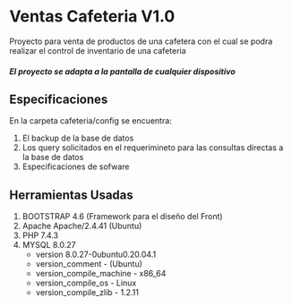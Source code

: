 # Ventas Cafeteria V1.0
Proyecto para venta de productos de una cafetera con el cual se podra realizar el control de inventario de una cafeteria

##### El proyecto se adapta a la pantalla de cualquier dispositivo

## Especificaciones
En la carpeta cafeteria/config se encuentra:
1. El backup de la base de datos
2. Los query solicitados en el requerimineto para las consultas directas a la base de datos
3. Especificaciones de sofware

## Herramientas Usadas
1. BOOTSTRAP 4.6 (Framework para el diseño del Front)
2. Apache Apache/2.4.41 (Ubuntu)
3. PHP 7.4.3
4. MYSQL 8.0.27
    * version 8.0.27-0ubuntu0.20.04.1
    * version_comment - (Ubuntu)               
    * version_compile_machine - x86_64                 
    * version_compile_os - Linux                  
    * version_compile_zlib - 1.2.11                 


